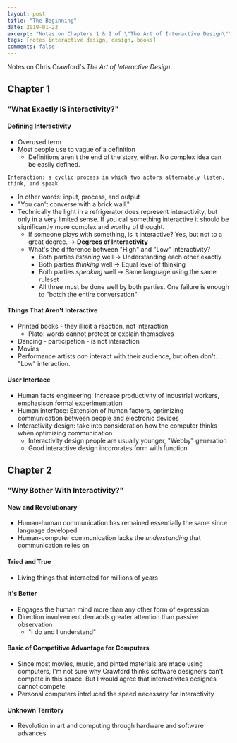 ```yaml
---
layout: post
title: "The Beginning"
date: 2019-01-23
excerpt: "Notes on Chapters 1 & 2 of \"The Art of Interactive Design\""
tags: [notes interactive design, design, books]
comments: false
---
```


Notes on Chris Crawford's *The Art of Interactive Design*.

## Chapter 1
### "What Exactly IS interactivity?"

#### Defining Interactivity
- Overused term
- Most people use to vague of a definition
  - Definitions aren't the end of the story, either. No complex idea can be easily defined.
  
```
Interaction: a cyclic process in which two actors alternately listen, think, and speak
```

- In other words: input, process, and output
- "You can't converse with a brick wall."
- Technically the light in a refrigerator does represent interactivity, but only in a very limited sense. If you call something interactive it should be significantly more complex and worthy of thought.
  - If someone plays with something, is it interactive? Yes, but not to a great degree. -> __Degrees of Interactivity__
  - What's the difference between "High" and "Low" interactivity?
    - Both parties *listening* well -> Understanding each other exactly
    - Both parties *thinking* well -> Equal level of thinking
    - Both parties *speaking* well -> Same language using the same ruleset
    - All three must be done well by both parties. One failure is enough to "botch the entire conversation"
    
    
#### Things That Aren't Interactive
- Printed books - they illicit a reaction, not interaction
  - Plato: words cannot protect or explain themselves
- Dancing - participation - is not interaction
- Movies
- Performance artists *can* interact with their audience, but often don't. "Low" interaction.


#### User Interface
- Human facts engineering: Increase productivity of industrial workers, emphasison formal experimentation
- Human interface: Extension of human factors, optimizing communication between people and electronic devices
- Interactivity design: take into consideration how the computer thinks when optimizing communication
  - Interactivity design people are usually younger, "Webby" generation
  - Good interactive design incororates form with function
  
  
  
## Chapter 2
### "Why Bother With Interactivity?"

#### New and Revolutionary
- Human-human communication has remained essentially the same since language developed
- Human-computer communication lacks the *understanding* that communication relies on


#### Tried and True
- Living things that interacted for millions of years


#### It's Better
- Engages the human mind more than any other form of expression
- Direction involvement demands greater attention than passive observation
  - "I do and I understand"


#### Basic of Competitive Advantage for Computers
- Since most movies, music, and pinted materials are made using computers, I'm not sure why Crawford thinks software designers can't compete in this space. But I would agree that interactivites designes cannot compete
- Personal computers intrduced the speed necessary for interactivity


#### Unknown Territory
- Revolution in art and computing through hardware and software advances
